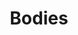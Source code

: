 ---
title: Bodies
draft: false
weight: 14
isPublic: true

project_content:
  backgroundColor: "#020131"
  theme: dark
  description: |
    This small series is about bodies, <br />
    taking our time to breath, <br />
    being in touch with ourselves.
  work:
    - type: image
      src: img/bubble-ladies_1.png
      class: col-md-7 col-lg-6 my-4 my-lg-5
    - type: image
      src: img/bubble-ladies_2.png
      class: col-md-7 col-lg-6 my-4 my-lg-5
    - type: image
      src: img/bubble-ladies_3.png
      class: col-md-7 col-lg-6 my-4 my-lg-5
---